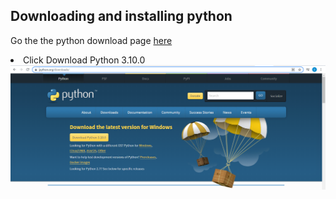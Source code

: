 ## Downloading and installing python

Go the the python download page <a href="https://www.python.org/downloads/">here</a>
<li>Click Download Python 3.10.0</li>
<img src="Python_1_1.png" alt="image">
